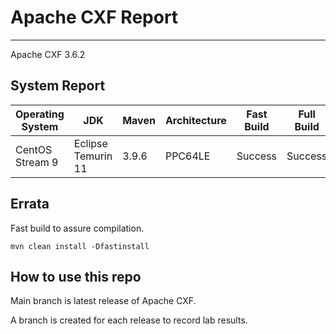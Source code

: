 # Apache CXF Report
--- 

Apache CXF 3.6.2

## System Report

| Operating System    | JDK       | Maven | Architecture | Fast Build |Full Build | Date  |
|---------------------|-----------|-------|--------------|------------|-----------|-------|
| CentOS Stream 9         | Eclipse Temurin 11  | 3.9.6 | PPC64LE      | Success | Success | Feb 1, 2024 |


## Errata


Fast build to assure compilation. 
```
mvn clean install -Dfastinstall
```

## How to use this repo

Main branch is latest release of Apache CXF.

A branch is created for each release to record lab results.
